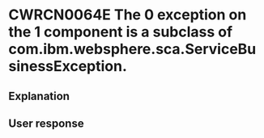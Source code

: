 # CWRCN0064E The 0 exception on the 1 component is a subclass of com.ibm.websphere.sca.ServiceBusinessException.

## Explanation

## User response